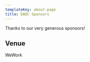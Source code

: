 ```yaml
---
templateKey: about-page
title: DADC Sponsors
---
```


Thanks to our very generous sponsors!

## Venue

WeWork

